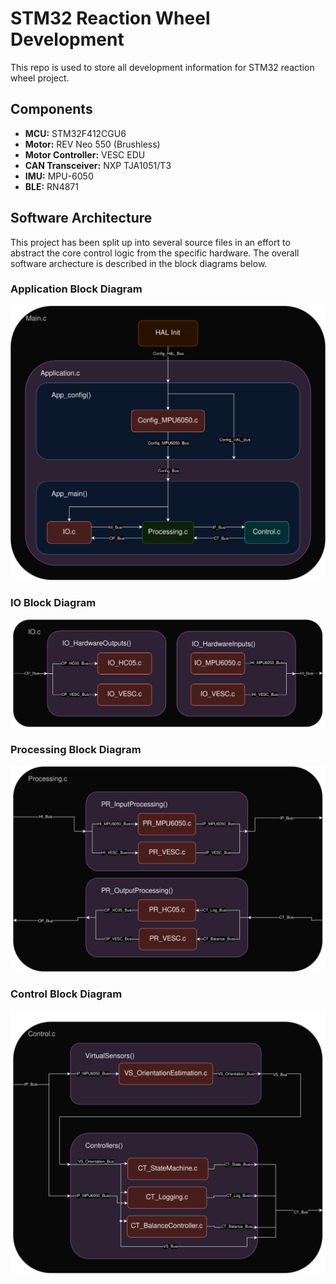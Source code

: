 # STM32 Reaction Wheel Development

This repo is used to store all development information for STM32 reaction wheel project.

## Components
- **MCU:** STM32F412CGU6
- **Motor:**  REV Neo 550 (Brushless)
- **Motor Controller:** VESC EDU
- **CAN Transceiver:** NXP TJA1051/T3
- **IMU:** MPU-6050
- **BLE:** RN4871

## Software Architecture
This project has been split up into several source files in an effort to abstract the core control logic from the specific hardware. The overall software archecture is described in the block diagrams below.

### Application Block Diagram
![Application Block Diagram](Resources/BlockDiagrams/STM32_Reaction_Wheel_Architecture-Application.drawio.png)

### IO Block Diagram
![IO Block Diagram](Resources/BlockDiagrams/STM32_Reaction_Wheel_Architecture-IO.drawio.png)

### Processing Block Diagram
![Processing Block Diagram](Resources/BlockDiagrams/STM32_Reaction_Wheel_Architecture-Processing.drawio.png)

### Control Block Diagram
![Control Block Diagram](Resources/BlockDiagrams/STM32_Reaction_Wheel_Architecture-Control.drawio.png)